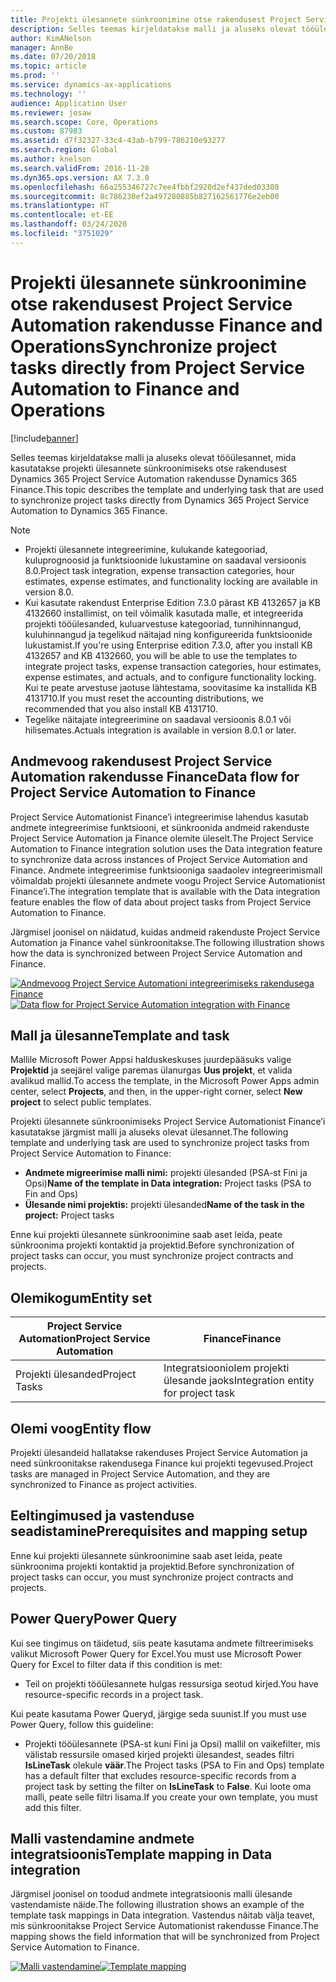 ```yaml
---
title: Projekti ülesannete sünkroonimine otse rakendusest Project Service Automation rakendusse Finance and Operations
description: Selles teemas kirjeldatakse malli ja aluseks olevat tööülesannet, mida kasutatakse projekti ülesannete sünkroonimiseks otse rakendusest Microsoft Dynamics 365 Project Service Automation rakendusse Dynamics 365 Finance.
author: KimANelson
manager: AnnBe
ms.date: 07/20/2018
ms.topic: article
ms.prod: ''
ms.service: dynamics-ax-applications
ms.technology: ''
audience: Application User
ms.reviewer: josaw
ms.search.scope: Core, Operations
ms.custom: 87983
ms.assetid: d7f32327-33c4-43ab-b799-786210e93277
ms.search.region: Global
ms.author: knelson
ms.search.validFrom: 2016-11-28
ms.dyn365.ops.version: AX 7.3.0
ms.openlocfilehash: 66a255346727c7ee4fbbf2920d2ef437ded03308
ms.sourcegitcommit: 8c786230ef2a497280885b827162561776e2eb00
ms.translationtype: HT
ms.contentlocale: et-EE
ms.lasthandoff: 03/24/2020
ms.locfileid: "3751029"
---
```

# <a name="synchronize-project-tasks-directly-from-project-service-automation-to-finance-and-operations"></a><span data-ttu-id="c70ba-103">Projekti ülesannete sünkroonimine otse rakendusest Project Service Automation rakendusse Finance and Operations</span><span class="sxs-lookup"><span data-stu-id="c70ba-103">Synchronize project tasks directly from Project Service Automation to Finance and Operations</span></span>

[!include[banner](../includes/banner.md)]

<span data-ttu-id="c70ba-104">Selles teemas kirjeldatakse malli ja aluseks olevat tööülesannet, mida kasutatakse projekti ülesannete sünkroonimiseks otse rakendusest Dynamics 365 Project Service Automation rakendusse Dynamics 365 Finance.</span><span class="sxs-lookup"><span data-stu-id="c70ba-104">This topic describes the template and underlying task that are used to synchronize project tasks directly from Dynamics 365 Project Service Automation to Dynamics 365 Finance.</span></span>

> [!NOTE]
> - <span data-ttu-id="c70ba-105">Projekti ülesannete integreerimine, kulukande kategooriad, kuluprognoosid ja funktsioonide lukustamine on saadaval versioonis 8.0.</span><span class="sxs-lookup"><span data-stu-id="c70ba-105">Project task integration, expense transaction categories, hour estimates, expense estimates, and functionality locking are available in version 8.0.</span></span>
> - <span data-ttu-id="c70ba-106">Kui kasutate rakendust Enterprise Edition 7.3.0 pärast KB 4132657 ja KB 4132660 installimist, on teil võimalik kasutada malle, et integreerida projekti tööülesanded, kuluarvestuse kategooriad, tunnihinnangud, kuluhinnangud ja tegelikud näitajad ning konfigureerida funktsioonide lukustamist.</span><span class="sxs-lookup"><span data-stu-id="c70ba-106">If you're using Enterprise edition 7.3.0, after you install KB 4132657 and KB 4132660, you will be able to use the templates to integrate project tasks, expense transaction categories, hour estimates, expense estimates, and actuals, and to configure functionality locking.</span></span> <span data-ttu-id="c70ba-107">Kui te peate arvestuse jaotuse lähtestama, soovitasime ka installida KB 4131710.</span><span class="sxs-lookup"><span data-stu-id="c70ba-107">If you must reset the accounting distributions, we recommended that you also install KB 4131710.</span></span>
> - <span data-ttu-id="c70ba-108">Tegelike näitajate integreerimine on saadaval versioonis 8.0.1 või hilisemates.</span><span class="sxs-lookup"><span data-stu-id="c70ba-108">Actuals integration is available in version 8.0.1 or later.</span></span>

## <a name="data-flow-for-project-service-automation-to-finance"></a><span data-ttu-id="c70ba-109">Andmevoog rakendusest Project Service Automation rakendusse Finance</span><span class="sxs-lookup"><span data-stu-id="c70ba-109">Data flow for Project Service Automation to Finance</span></span>

<span data-ttu-id="c70ba-110">Project Service Automationist Finance’i integreerimise lahendus kasutab andmete integreerimise funktsiooni, et sünkroonida andmeid rakenduste Project Service Automation ja Finance olemite üleselt.</span><span class="sxs-lookup"><span data-stu-id="c70ba-110">The Project Service Automation to Finance integration solution uses the Data integration feature to synchronize data across instances of Project Service Automation and Finance.</span></span> <span data-ttu-id="c70ba-111">Andmete integreerimise funktsiooniga saadaolev integreerimismall võimaldab projekti ülesannete andmete voogu Project Service Automationist Finance’i.</span><span class="sxs-lookup"><span data-stu-id="c70ba-111">The integration template that is available with the Data integration feature enables the flow of data about project tasks from Project Service Automation to Finance.</span></span>

<span data-ttu-id="c70ba-112">Järgmisel joonisel on näidatud, kuidas andmeid rakenduste Project Service Automation ja Finance vahel sünkroonitakse.</span><span class="sxs-lookup"><span data-stu-id="c70ba-112">The following illustration shows how the data is synchronized between Project Service Automation and Finance.</span></span>

<span data-ttu-id="c70ba-113">[![Andmevoog Project Service Automationi integreerimiseks rakendusega Finance](./media/ProjectTasksFlow.png)](./media/ProjectTasksFlow.png)</span><span class="sxs-lookup"><span data-stu-id="c70ba-113">[![Data flow for Project Service Automation integration with Finance](./media/ProjectTasksFlow.png)](./media/ProjectTasksFlow.png)</span></span>

## <a name="template-and-task"></a><span data-ttu-id="c70ba-114">Mall ja ülesanne</span><span class="sxs-lookup"><span data-stu-id="c70ba-114">Template and task</span></span>

<span data-ttu-id="c70ba-115">Mallile Microsoft Power Appsi halduskeskuses juurdepääsuks valige **Projektid** ja seejärel valige paremas ülanurgas **Uus projekt**, et valida avalikud mallid.</span><span class="sxs-lookup"><span data-stu-id="c70ba-115">To access the template, in the Microsoft Power Apps admin center, select **Projects**, and then, in the upper-right corner, select **New project** to select public templates.</span></span>

<span data-ttu-id="c70ba-116">Projekti ülesannete sünkroonimiseks Project Service Automationist Finance’i kasutatakse järgmist malli ja aluseks olevat ülesannet.</span><span class="sxs-lookup"><span data-stu-id="c70ba-116">The following template and underlying task are used to synchronize project tasks from Project Service Automation to Finance:</span></span>

- <span data-ttu-id="c70ba-117">**Andmete migreerimise malli nimi:** projekti ülesanded (PSA-st Fini ja Opsi)</span><span class="sxs-lookup"><span data-stu-id="c70ba-117">**Name of the template in Data integration:** Project tasks (PSA to Fin and Ops)</span></span>
- <span data-ttu-id="c70ba-118">**Ülesande nimi projektis:** projekti ülesanded</span><span class="sxs-lookup"><span data-stu-id="c70ba-118">**Name of the task in the project:** Project tasks</span></span>

<span data-ttu-id="c70ba-119">Enne kui projekti ülesannete sünkroonimine saab aset leida, peate sünkroonima projekti kontaktid ja projektid.</span><span class="sxs-lookup"><span data-stu-id="c70ba-119">Before synchronization of project tasks can occur, you must synchronize project contracts and projects.</span></span>

## <a name="entity-set"></a><span data-ttu-id="c70ba-120">Olemikogum</span><span class="sxs-lookup"><span data-stu-id="c70ba-120">Entity set</span></span>

| <span data-ttu-id="c70ba-121">Project Service Automation</span><span class="sxs-lookup"><span data-stu-id="c70ba-121">Project Service Automation</span></span> | <span data-ttu-id="c70ba-122">Finance</span><span class="sxs-lookup"><span data-stu-id="c70ba-122">Finance</span></span>                             |
|----------------------------|-------------------------------------|
| <span data-ttu-id="c70ba-123">Projekti ülesanded</span><span class="sxs-lookup"><span data-stu-id="c70ba-123">Project Tasks</span></span>              | <span data-ttu-id="c70ba-124">Integratsiooniolem projekti ülesande jaoks</span><span class="sxs-lookup"><span data-stu-id="c70ba-124">Integration entity for project task</span></span> |

## <a name="entity-flow"></a><span data-ttu-id="c70ba-125">Olemi voog</span><span class="sxs-lookup"><span data-stu-id="c70ba-125">Entity flow</span></span>

<span data-ttu-id="c70ba-126">Projekti ülesandeid hallatakse rakenduses Project Service Automation ja need sünkroonitakse rakendusega Finance kui projekti tegevused.</span><span class="sxs-lookup"><span data-stu-id="c70ba-126">Project tasks are managed in Project Service Automation, and they are synchronized to Finance as project activities.</span></span>

## <a name="prerequisites-and-mapping-setup"></a><span data-ttu-id="c70ba-127">Eeltingimused ja vastenduse seadistamine</span><span class="sxs-lookup"><span data-stu-id="c70ba-127">Prerequisites and mapping setup</span></span>

<span data-ttu-id="c70ba-128">Enne kui projekti ülesannete sünkroonimine saab aset leida, peate sünkroonima projekti kontaktid ja projektid.</span><span class="sxs-lookup"><span data-stu-id="c70ba-128">Before synchronization of project tasks can occur, you must synchronize project contracts and projects.</span></span>

## <a name="power-query"></a><span data-ttu-id="c70ba-129">Power Query</span><span class="sxs-lookup"><span data-stu-id="c70ba-129">Power Query</span></span>

<span data-ttu-id="c70ba-130">Kui see tingimus on täidetud, siis peate kasutama andmete filtreerimiseks valikut Microsoft Power Query for Excel.</span><span class="sxs-lookup"><span data-stu-id="c70ba-130">You must use Microsoft Power Query for Excel to filter data if this condition is met:</span></span>

- <span data-ttu-id="c70ba-131">Teil on projekti tööülesannete hulgas ressursiga seotud kirjed.</span><span class="sxs-lookup"><span data-stu-id="c70ba-131">You have resource-specific records in a project task.</span></span>

<span data-ttu-id="c70ba-132">Kui peate kasutama Power Queryd, järgige seda suunist.</span><span class="sxs-lookup"><span data-stu-id="c70ba-132">If you must use Power Query, follow this guideline:</span></span>

- <span data-ttu-id="c70ba-133">Projekti tööülesannete (PSA-st kuni Fini ja Opsi) mallil on vaikefilter, mis välistab ressursile omased kirjed projekti ülesandest, seades filtri  **IsLineTask** olekule **väär**.</span><span class="sxs-lookup"><span data-stu-id="c70ba-133">The Project tasks (PSA to Fin and Ops) template has a default filter that excludes resource-specific records from a project task by setting the filter on **IsLineTask** to **False**.</span></span> <span data-ttu-id="c70ba-134">Kui loote oma malli, peate selle filtri lisama.</span><span class="sxs-lookup"><span data-stu-id="c70ba-134">If you create your own template, you must add this filter.</span></span>

## <a name="template-mapping-in-data-integration"></a><span data-ttu-id="c70ba-135">Malli vastendamine andmete integratsioonis</span><span class="sxs-lookup"><span data-stu-id="c70ba-135">Template mapping in Data integration</span></span>

<span data-ttu-id="c70ba-136">Järgmisel joonisel on toodud andmete integratsioonis malli ülesande vastendamiste näide.</span><span class="sxs-lookup"><span data-stu-id="c70ba-136">The following illustration shows an example of the template task mappings in Data integration.</span></span> <span data-ttu-id="c70ba-137">Vastendus näitab välja teavet, mis sünkroonitakse Project Service Automationist rakendusse Finance.</span><span class="sxs-lookup"><span data-stu-id="c70ba-137">The mapping shows the field information that will be synchronized from Project Service Automation to Finance.</span></span>

<span data-ttu-id="c70ba-138">[![Malli vastendamine](./media/ProjectTasksMapping.png)](./media/ProjectTasksMapping.png)</span><span class="sxs-lookup"><span data-stu-id="c70ba-138">[![Template mapping](./media/ProjectTasksMapping.png)](./media/ProjectTasksMapping.png)</span></span>
